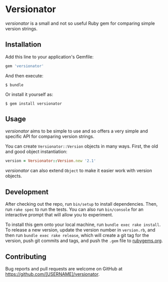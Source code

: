 # Versionator

*versionator* is a small and not so useful Ruby gem for comparing simple version strings.

## Installation

Add this line to your application's Gemfile:

```ruby
gem 'versionator'
```

And then execute:

    $ bundle

Or install it yourself as:

    $ gem install versionator

## Usage

*versionator* aims to be simple to use and so offers a very simple and specific API for comparing version strings.

You can create `Versionator::Version` objects in many ways. First, the old and good object instantiation:

```ruby
version = Versionator::Version.new '2.1'
```

*versionator* can also extend `Object` to make it easier work with version objects.

## Development

After checking out the repo, run `bin/setup` to install dependencies. Then, run `rake spec` to run the tests. You can also run `bin/console` for an interactive prompt that will allow you to experiment.

To install this gem onto your local machine, run `bundle exec rake install`. To release a new version, update the version number in `version.rb`, and then run `bundle exec rake release`, which will create a git tag for the version, push git commits and tags, and push the `.gem` file to [rubygems.org](https://rubygems.org).

## Contributing

Bug reports and pull requests are welcome on GitHub at https://github.com/[USERNAME]/versionator.
